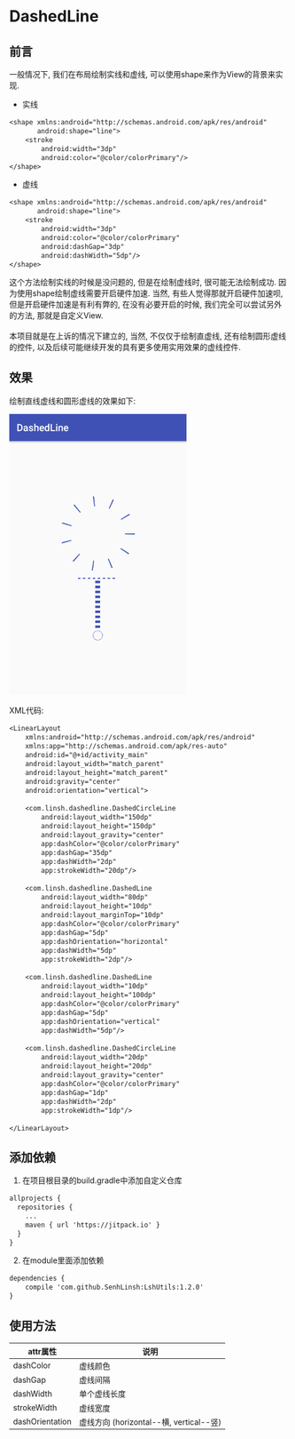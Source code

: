 # DashedLine

## 前言
一般情况下, 我们在布局绘制实线和虚线, 可以使用shape来作为View的背景来实现. <br/>

* 实线

```
<shape xmlns:android="http://schemas.android.com/apk/res/android"
       android:shape="line">
    <stroke
        android:width="3dp"
        android:color="@color/colorPrimary"/>
</shape>
```

* 虚线

```
<shape xmlns:android="http://schemas.android.com/apk/res/android"
       android:shape="line">
    <stroke
        android:width="3dp"
        android:color="@color/colorPrimary"
        android:dashGap="3dp"
        android:dashWidth="5dp"/>
</shape>
```

这个方法绘制实线的时候是没问题的, 但是在绘制虚线时, 很可能无法绘制成功.
因为使用shape绘制虚线需要开启硬件加速.
当然, 有些人觉得那就开启硬件加速呗, 但是开启硬件加速是有利有弊的, 在没有必要开启的时候, 我们完全可以尝试另外的方法, 那就是自定义View.<br/>
<br/>
本项目就是在上诉的情况下建立的, 当然, 不仅仅于绘制直虚线, 还有绘制圆形虚线的控件, 以及后续可能继续开发的具有更多使用实用效果的虚线控件.

## 效果
绘制直线虚线和圆形虚线的效果如下:

<img src="screenshot/screenshot1.png" width="320px"/><br/>

XML代码:

```
<LinearLayout
    xmlns:android="http://schemas.android.com/apk/res/android"
    xmlns:app="http://schemas.android.com/apk/res-auto"
    android:id="@+id/activity_main"
    android:layout_width="match_parent"
    android:layout_height="match_parent"
    android:gravity="center"
    android:orientation="vertical">

    <com.linsh.dashedline.DashedCircleLine
        android:layout_width="150dp"
        android:layout_height="150dp"
        android:layout_gravity="center"
        app:dashColor="@color/colorPrimary"
        app:dashGap="35dp"
        app:dashWidth="2dp"
        app:strokeWidth="20dp"/>

    <com.linsh.dashedline.DashedLine
        android:layout_width="80dp"
        android:layout_height="10dp"
        android:layout_marginTop="10dp"
        app:dashColor="@color/colorPrimary"
        app:dashGap="5dp"
        app:dashOrientation="horizontal"
        app:dashWidth="5dp"
        app:strokeWidth="2dp"/>

    <com.linsh.dashedline.DashedLine
        android:layout_width="10dp"
        android:layout_height="100dp"
        app:dashColor="@color/colorPrimary"
        app:dashGap="5dp"
        app:dashOrientation="vertical"
        app:dashWidth="5dp"/>

    <com.linsh.dashedline.DashedCircleLine
        android:layout_width="20dp"
        android:layout_height="20dp"
        android:layout_gravity="center"
        app:dashColor="@color/colorPrimary"
        app:dashGap="1dp"
        app:dashWidth="2dp"
        app:strokeWidth="1dp"/>

</LinearLayout>
```

## 添加依赖
1. 在项目根目录的build.gradle中添加自定义仓库
```
allprojects {
  repositories {
    ...
    maven { url 'https://jitpack.io' }
  }
}
```
2. 在module里面添加依赖
```
dependencies {
    compile 'com.github.SenhLinsh:LshUtils:1.2.0'
}
 ```

## 使用方法

|attr属性          |  说明
|------------------|------
|dashColor         |  虚线颜色
|dashGap           |  虚线间隔
|dashWidth         |  单个虚线长度
|strokeWidth       |  虚线宽度
|dashOrientation   |  虚线方向 (horizontal--横, vertical--竖)
